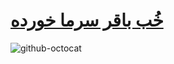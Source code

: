 # [خُب باقر سرما خورده](https://quera.ir/problemset/contest/3539/%D8%B3%D8%A4%D8%A7%D9%84-%D8%AA%DA%A9%D8%B1%D9%82%D9%85%DB%8C)

![github-octocat](https://github.com/kasrazarei39/Quera-Answers/tree/main/Questions/contest/%D8%AE%D9%8F%D8%A8%20%D8%A8%D8%A7%D9%82%D8%B1%20%D8%B3%D8%B1%D9%85%D8%A7%20%D8%AE%D9%88%D8%B1%D8%AF%D9%87-10231/question.png)
